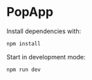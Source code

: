 # PopApp

Install dependencies with:
```sh
npm install
```

Start in development mode:

```sh
npm run dev
```
